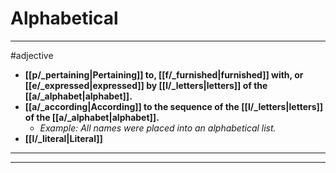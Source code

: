 # Alphabetical
---
#adjective
- **[[p/_pertaining|Pertaining]] to, [[f/_furnished|furnished]] with, or [[e/_expressed|expressed]] by [[l/_letters|letters]] of the [[a/_alphabet|alphabet]].**
- **[[a/_according|According]] to the sequence of the [[l/_letters|letters]] of the [[a/_alphabet|alphabet]].**
	- _Example: All names were placed into an alphabetical list._
- **[[l/_literal|Literal]]**
---
---
